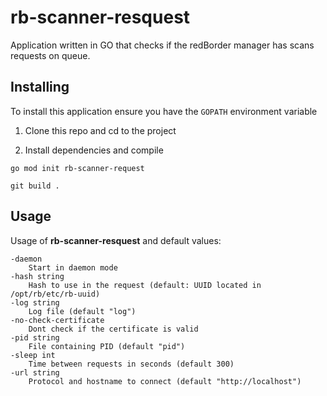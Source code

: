 # rb-scanner-resquest

Application written in GO that checks if the redBorder manager has scans requests on queue.

## Installing

To install this application ensure you have the `GOPATH` environment variable

1. Clone this repo and cd to the project


2. Install dependencies and compile

```
go mod init rb-scanner-request

git build .
```

## Usage

Usage of **rb-scanner-resquest** and default values:

```
-daemon
  	Start in daemon mode
-hash string
  	Hash to use in the request (default: UUID located in /opt/rb/etc/rb-uuid)
-log string
  	Log file (default "log")
-no-check-certificate
  	Dont check if the certificate is valid
-pid string
  	File containing PID (default "pid")
-sleep int
  	Time between requests in seconds (default 300)
-url string
  	Protocol and hostname to connect (default "http://localhost")
```
